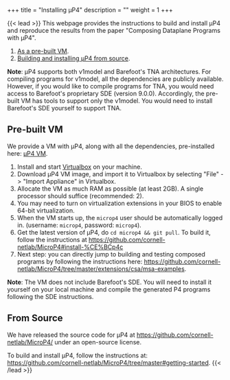 +++
title = "Installing μP4"
description = ""
weight = 1
+++

{{< lead >}}
This webpage provides the instructions to build and install μP4 and reproduce the results from the paper "Composing Dataplane Programs with μP4".

1. [As a pre-built VM](#pre-built-vm).
2. [Building and installing μP4 from source](#from-source).

**Note**: μP4 supports both v1model and Barefoot's TNA architectures. For
compiling programs for v1model, all the dependencies are publicly available.
However, if you would like to compile programs for TNA, you would need access
to Barefoot's proprietary SDE (version 9.0.0). Accordingly, the pre-built VM
has tools to support only the v1model. You would need to install Barefoot's SDE
yourself to support TNA.

## Pre-built VM

We provide a VM with μP4, along with all the dependencies, pre-installed here:
[μP4 VM](https://drive.google.com/drive/folders/1aF9uOZvxBYH3b5GuH_mC3iu8gFCyW1_-?usp=sharing).
1. Install and start [Virtualbox](https://www.virtualbox.org/wiki/Downloads) on your machine.
2. Download μP4 VM image, and import it to Virtualbox by selecting  "File" -> "Import Appliance" in Virtualbox.
3. Allocate the VM as much RAM as possible (at least 2GB). A single processor should suffice (recommended: 2).
4. You may need to turn on virtualization extensions in your BIOS to enable 64-bit virtualization.
5. When the VM starts up, the `microp4` user should be automatically logged in. (username: `microp4`, password: `microp4`).
6. Get the latest version of μP4, do `cd microp4 && git pull`. To build it, follow the instructions at https://github.com/cornell-netlab/MicroP4#install-%CE%BCp4c
7. Next step: you can directly jump to building and testing composed programs by following the instructions here: https://github.com/cornell-netlab/MicroP4/tree/master/extensions/csa/msa-examples.

**Note**: The VM does not include Barefoot's SDE. You will need to install it yourself on your local machine and compile the generated P4 programs following the SDE instructions.

## From Source
We have released the source code for μP4 at https://github.com/cornell-netlab/MicroP4/ under an open-source license.

To build and install μP4, follow the instructions at:
https://github.com/cornell-netlab/MicroP4/tree/master#getting-started.
{{< /lead >}}


